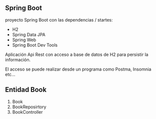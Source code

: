 ## Spring Boot

proyecto Spring Boot con las dependencias / startes:

* H2
* Spring Data JPA
* Spring Web
* Spring Boot Dev Tools

Aplicación Api Rest con acceso a base de datos de H2 para persistir la información.

El acceso se puede realizar desde un programa como Postma, Insomnia etc...

## Entidad Book

1. Book
2. BookReposirtory
3. BookController